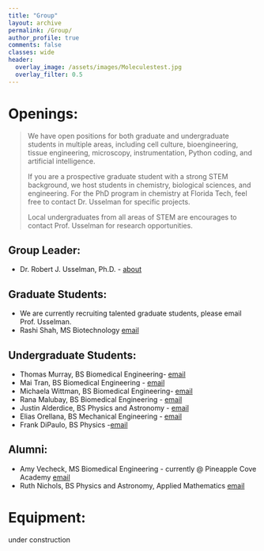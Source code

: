 ```yaml
---
title: "Group"
layout: archive
permalink: /Group/
author_profile: true
comments: false
classes: wide
header:
  overlay_image: /assets/images/Moleculestest.jpg
  overlay_filter: 0.5      
---
```

# Openings:

> We have open positions for both graduate and undergraduate students in multiple areas, including cell culture, bioengineering, tissue engineering, microscopy, instrumentation, Python coding, and artificial intelligence.
>
> If you are a prospective graduate student with a strong STEM background, we host students in chemistry, biological sciences, and engineering.  For the PhD program in chemistry at Florida Tech, feel free to contact Dr. Usselman for specific projects.
>
> Local undergraduates from all areas of STEM are encourages to contact Prof. Usselman for research opportunities.

## Group Leader: 
- Dr. Robert J. Usselman, Ph.D. - [about](/About/)

## Graduate Students: 
- We are currently recruiting talented graduate students, please email Prof. Usselman.
- Rashi Shah, MS Biotechnology [email](mailto:shahr2022@my.fit.edu)

## Undergraduate Students: 
- Thomas Murray, BS Biomedical Engineering- [email](mailto:tmurray2019@my.fit.edu)
- Mai Tran, BS Biomedical Engineering - [email](mailto:mtran2022@my.fit.edu)
- Michaela Wittman, BS Biomedical Engineering- [email](mailto:mwittman2022@my.fit.edu)
- Rana Malubay, BS Biomedical Engineering - [email](mailto:rmalubay2022@my.fit.edu)
- Justin Alderdice, BS Physics and Astronomy - [email](mailto:jalderdice2022@my.fit.edu)
- Elias Orellana, BS Mechanical Engineering - [email](mailto:eorellana2023@my.fit.edu)
- Frank DiPaulo, BS Physics -[email](mailto:fdipaulo2023@my.fit.edu) 

## Alumni:
- Amy Vecheck, MS Biomedical Engineering - currently @ Pineapple Cove Academy [email](mailto:vechecka@pineapplecoveclassicalacademy.com)
- Ruth Nichols, BS Physics and Astronomy, Applied Mathematics [email](mailto:rnichols2020@myfit.edu)

# Equipment:
under construction
